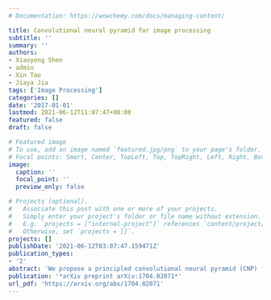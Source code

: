 ```yaml
---
# Documentation: https://wowchemy.com/docs/managing-content/

title: Convolutional neural pyramid for image processing
subtitle: ''
summary: ''
authors:
- Xiaoyong Shen
- admin
- Xin Tao
- Jiaya Jia
tags: ['Image Processing']
categories: []
date: '2017-01-01'
lastmod: 2021-06-12T11:07:47+08:00
featured: false
draft: false

# Featured image
# To use, add an image named `featured.jpg/png` to your page's folder.
# Focal points: Smart, Center, TopLeft, Top, TopRight, Left, Right, BottomLeft, Bottom, BottomRight.
image:
  caption: ''
  focal_point: ''
  preview_only: false

# Projects (optional).
#   Associate this post with one or more of your projects.
#   Simply enter your project's folder or file name without extension.
#   E.g. `projects = ["internal-project"]` references `content/project/deep-learning/index.md`.
#   Otherwise, set `projects = []`.
projects: []
publishDate: '2021-06-12T03:07:47.159471Z'
publication_types:
- '2'
abstract: 'We propose a principled convolutional neural pyramid (CNP) framework for general low-level vision and image processing tasks. It is based on the essential finding that many applications require large receptive fields for structure understanding. But corresponding neural networks for regression either stack many layers or apply large kernels to achieve it, which is computationally very costly. Our pyramid structure can greatly enlarge the field while not sacrificing computation efficiency. Extra benefit includes adaptive network depth and progressive upsampling for quasi-realtime testing on VGA-size input. Our method profits a broad set of applications, such as depth/RGB image restoration, completion, noise/artifact removal, edge refinement, image filtering, image enhancement and colorization.'
publication: '*arXiv preprint arXiv:1704.02071*'
url_pdf: 'https://arxiv.org/abs/1704.02071'
---
```

